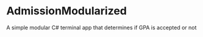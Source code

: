 # AdmissionModularized
A simple modular C# terminal app that determines if GPA is accepted or not  
